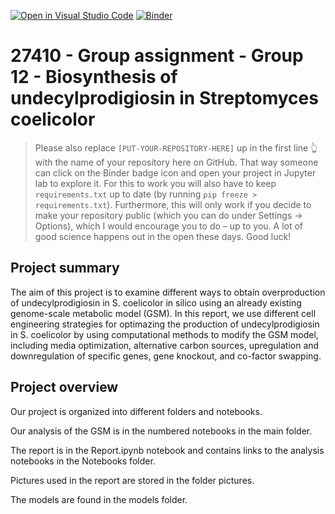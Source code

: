 [![Open in Visual Studio Code](https://classroom.github.com/assets/open-in-vscode-c66648af7eb3fe8bc4f294546bfd86ef473780cde1dea487d3c4ff354943c9ae.svg)](https://classroom.github.com/online_ide?assignment_repo_id=9255014&assignment_repo_type=AssignmentRepo)
[![Binder](https://mybinder.org/badge_logo.svg)](https://mybinder.org/v2/gh/27410/27410-group-assigment-12/main)

# 27410 - Group assignment - Group 12 - Biosynthesis of undecylprodigiosin in Streptomyces coelicolor

> Please also replace `[PUT-YOUR-REPOSITORY-HERE]` up in the first line 👆 with the name of your repository here on GitHub.
> That way someone can click on the Binder badge icon and open your project in Jupyter lab to explore it.
> For this to work you will also have to keep `requirements.txt` up to date (by running `pip freeze > requirements.txt`).
> Furthermore, this will only work if you decide to make your repository public (which you can do under Settings -> Options),
> which I would encourage you to do – up to you. A lot of good science happens out in the open these days.
> Good luck!

## Project summary
The aim of this project is to examine different ways to obtain overproduction of undecylprodigiosin in S. coelicolor in silico using an already existing genome-scale
metabolic model (GSM). In this report, we use different cell engineering strategies for optimazing the production of undecylprodigiosin in S. coelicolor by using 
computational methods to modify the GSM model, including media optimization, alternative carbon sources, upregulation and downregulation of specific genes,
gene knockout, and co-factor swapping. 


## Project overview 
Our project is organized into different folders and notebooks.

Our analysis of the GSM is in the numbered notebooks in the main folder.

The report is in the Report.ipynb notebook and contains links to the analysis notebooks in the Notebooks folder.

Pictures used in the report are stored in the folder pictures.

The models are found in the models folder.




